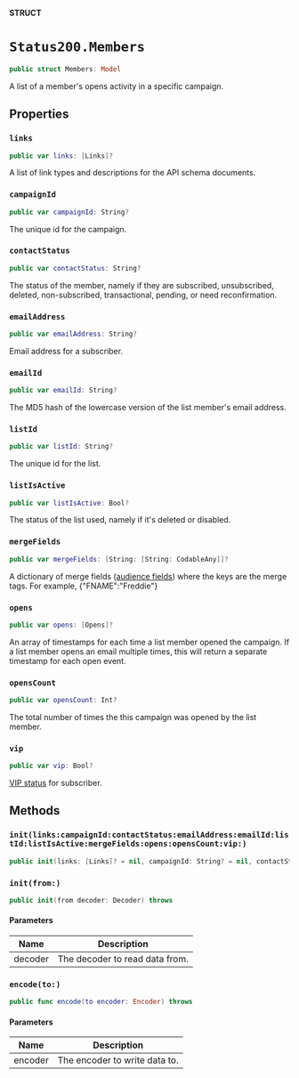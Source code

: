 **STRUCT**

# `Status200.Members`

```swift
public struct Members: Model
```

A list of a member's opens activity in a specific campaign.

## Properties
### `links`

```swift
public var links: [Links]?
```

A list of link types and descriptions for the API schema documents.

### `campaignId`

```swift
public var campaignId: String?
```

The unique id for the campaign.

### `contactStatus`

```swift
public var contactStatus: String?
```

The status of the member, namely if they are subscribed, unsubscribed, deleted, non-subscribed, transactional, pending, or need reconfirmation.

### `emailAddress`

```swift
public var emailAddress: String?
```

Email address for a subscriber.

### `emailId`

```swift
public var emailId: String?
```

The MD5 hash of the lowercase version of the list member's email address.

### `listId`

```swift
public var listId: String?
```

The unique id for the list.

### `listIsActive`

```swift
public var listIsActive: Bool?
```

The status of the list used, namely if it's deleted or disabled.

### `mergeFields`

```swift
public var mergeFields: [String: [String: CodableAny]]?
```

A dictionary of merge fields ([audience fields](https://mailchimp.com/help/getting-started-with-merge-tags/)) where the keys are the merge tags. For example, {"FNAME":"Freddie"}

### `opens`

```swift
public var opens: [Opens]?
```

An array of timestamps for each time a list member opened the campaign. If a list member opens an email multiple times, this will return a separate timestamp for each open event.

### `opensCount`

```swift
public var opensCount: Int?
```

The total number of times the this campaign was opened by the list member.

### `vip`

```swift
public var vip: Bool?
```

[VIP status](https://mailchimp.com/help/designate-and-send-to-vip-contacts/) for subscriber.

## Methods
### `init(links:campaignId:contactStatus:emailAddress:emailId:listId:listIsActive:mergeFields:opens:opensCount:vip:)`

```swift
public init(links: [Links]? = nil, campaignId: String? = nil, contactStatus: String? = nil, emailAddress: String? = nil, emailId: String? = nil, listId: String? = nil, listIsActive: Bool? = nil, mergeFields: [String: [String: CodableAny]]? = nil, opens: [Opens]? = nil, opensCount: Int? = nil, vip: Bool? = nil)
```

### `init(from:)`

```swift
public init(from decoder: Decoder) throws
```

#### Parameters

| Name | Description |
| ---- | ----------- |
| decoder | The decoder to read data from. |

### `encode(to:)`

```swift
public func encode(to encoder: Encoder) throws
```

#### Parameters

| Name | Description |
| ---- | ----------- |
| encoder | The encoder to write data to. |
